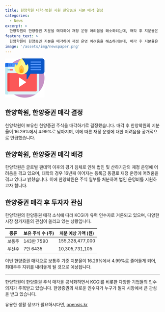 ```yaml
---
title: 한양학원 대학·병원 지원 한양증권 지분 매각 결정
categories:
  - News
excerpt: >
  한양학원이 한양증권 지분을 매각하여 재정 운영 어려움을 해소하려는데, 매각 후 지분율은 16.29%에서 4.99%로 감소한다. 매각 예상 가액은 166억원으로, KCGI를 유력한 인수자로 거론되고 있다. 한양학원은 등록금 동결과 재정 운영의 어려움을 언급하며 주식 처분 후 대금을 법인 운영에 사용할 예정이다. 법인 운영비와 학교 전출금 등에 사용되며, 인수자에 대한 관심이 높아지고 있다.
feature_text: >
  한양학원이 한양증권 지분을 매각하여 재정 운영 어려움을 해소하려는데, 매각 후 지분율은 16.29%에서 4.99%로 감소한다. 매각 예상 가액은 166억원으로, KCGI를 유력한 인수자로 거론되고 있다. 한양학원은 등록금 동결과 재정 운영의 어려움을 언급하며 주식 처분 후 대금을 법인 운영에 사용할 예정이다. 법인 운영비와 학교 전출금 등에 사용되며, 인수자에 대한 관심이 높아지고 있다.
image: '/assets/img/newspaper.png'
---
```


<p><img src="/assets/img/news.png" alt="rentncar 속보" /></p>

<h2 data-ke-size="size26">한양학원, 한양증권 매각 결정</h2>

<p data-ke-size="size16">한양학원이 보유한 한양증권 주식을 매각하기로 결정했습니다. 매각 후 한양학원의 지분율이 16.29%에서 4.99%로 낮아지며, 이에 따른 재정 운영에 대한 어려움을 공개적으로 언급했습니다.</p>

<h2 data-ke-size="size26">한양학원, 한양증권 매각 배경</h2>

<p data-ke-size="size16">한양학원은 글로벌 팬데믹 이후의 경기 침체로 인해 법인 및 산하기관의 재정 운영에 어려움을 겪고 있으며, 대학의 경우 16년째 이어지는 등록금 동결로 재정 운영에 어려움을 겪고 있다고 밝혔습니다. 이에 한양학원은 주식 일부를 처분하여 법인 운영비를 지원하고자 합니다.</p>

<h2 data-ke-size="size26">한양증권 매각 후 투자자 관심</h2>

<p data-ke-size="size16">한양학원의 한양증권 매각 소식에 따라 KCGI가 유력 인수자로 거론되고 있으며, 다양한 시장 참가자들의 관심이 쏠리고 있는 상황입니다.</p>

<table>
    <thead>
        <tr>
            <th>종류</th>
            <th>보유 주식 수 (주)</th>
            <th>처분 예상 가액 (원)</th>
        </tr>
    </thead>
    <tbody>
        <tr>
            <td>보통주</td>
            <td>143만 7590</td>
            <td>155,328,477,000</td>
        </tr>
        <tr>
            <td>우선주</td>
            <td>7만 6435</td>
            <td>10,305,731,105</td>
        </tr>
    </tbody>
</table>

<p data-ke-size="size16">이번 한양증권 매각으로 보통주 기준 지분율이 16.29%에서 4.99%로 줄어들게 되어, 최대주주 지위를 내려놓게 될 것으로 예상됩니다.</p>

<hr>

<p data-ke-size="size16">한양학원이 한양증권 주식 매각을 공식화하면서 KCGI를 비롯한 다양한 기업들의 인수 의지가 주목받고 있습니다. 한양증권의 새로운 인수자가 누구가 될지 시장에서 큰 관심을 받고 있습니다.</p>
유용한 생활 정보가 필요하시다면, <a href="https://opensis.kr" rel="dofollow">opensis.kr</a>


